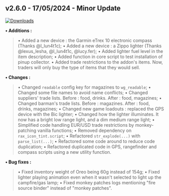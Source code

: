 ## **v2.6.0 - 17/05/2024 - Minor Update**

[![Downloads](https://img.shields.io/github/downloads/nltp-ashes/Western-Goods/v2.6.0/total?label=Downloads)]()

**• Additions :**
> • Added a new device : the Garmin eTrex 10 electronic compass (Thanks @l_lun4t1c);
> • Added a new device : a Zippo lighter (Thanks @lexus_lesha, @l_lun4t1c, @lucy.fer);
> • Added lighter fuel level in the item description;
> • Added function in core script to test installation of pinup collector.
> • Added trade restrictions to the addon's items. Now, traders will only buy the type of items that they would sell.

**• Changes :**
> • Changed `readable` config key for magazines to `wg_readable`;
> • Changed some file names to avoid name conflicts;
> • Changed suppliers' trade lists. Before : food, drinks. After : food, magazines;
> • Changed barman's trade lists. Before : magazines. After : food, drinks, magazines;
> • Changed new game loadouts : replaced the GPS device with the Bic lighter;
> • Changed how the lighter illuminates. It now has a bright low range light, and a dim medium range light;
> • Simplified code handling EUR/USD trade restrictions by monkey-patching vanilla functions;
> • Removed dependency on `rax_icon_tint.script`;
> • Refactored `str_explode(...)` with `parse_list(...)`;
> • Refactored some code around to reduce code duplication;
> • Refactored duplicated code in GPS, rangefinder and compass scripts using a new utility function.

**• Bug fixes :**
> • Fixed inventory weight of Oreo being 60g instead of 154g;
> • Fixed lighter playing animation even when it wasn't selected to light up the campfire/gas lamp;
> • Fixed monkey patches logs mentioning "fire source binder" instead of "monkey patches".